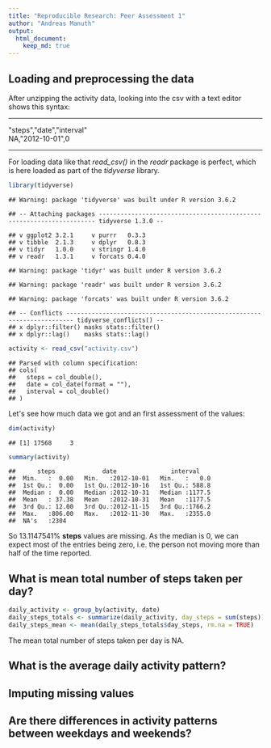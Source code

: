 ```yaml
---
title: "Reproducible Research: Peer Assessment 1"
author: "Andreas Manuth"
output: 
  html_document:
    keep_md: true
---
```



## Loading and preprocessing the data
After unzipping the activity data, looking into the csv with a text editor shows this syntax:  
***
"steps","date","interval"  
NA,"2012-10-01",0  
***
For loading data like that *read_csv()* in the *readr* package is perfect, which is here loaded as part of the *tidyverse* library.

```r
library(tidyverse)
```

```
## Warning: package 'tidyverse' was built under R version 3.6.2
```

```
## -- Attaching packages --------------------------------------------------------------------- tidyverse 1.3.0 --
```

```
## v ggplot2 3.2.1     v purrr   0.3.3
## v tibble  2.1.3     v dplyr   0.8.3
## v tidyr   1.0.0     v stringr 1.4.0
## v readr   1.3.1     v forcats 0.4.0
```

```
## Warning: package 'tidyr' was built under R version 3.6.2
```

```
## Warning: package 'readr' was built under R version 3.6.2
```

```
## Warning: package 'forcats' was built under R version 3.6.2
```

```
## -- Conflicts ------------------------------------------------------------------------ tidyverse_conflicts() --
## x dplyr::filter() masks stats::filter()
## x dplyr::lag()    masks stats::lag()
```

```r
activity <- read_csv("activity.csv")
```

```
## Parsed with column specification:
## cols(
##   steps = col_double(),
##   date = col_date(format = ""),
##   interval = col_double()
## )
```
Let's see how much data we got and an first assessment of the values:

```r
dim(activity)
```

```
## [1] 17568     3
```

```r
summary(activity)
```

```
##      steps             date               interval     
##  Min.   :  0.00   Min.   :2012-10-01   Min.   :   0.0  
##  1st Qu.:  0.00   1st Qu.:2012-10-16   1st Qu.: 588.8  
##  Median :  0.00   Median :2012-10-31   Median :1177.5  
##  Mean   : 37.38   Mean   :2012-10-31   Mean   :1177.5  
##  3rd Qu.: 12.00   3rd Qu.:2012-11-15   3rd Qu.:1766.2  
##  Max.   :806.00   Max.   :2012-11-30   Max.   :2355.0  
##  NA's   :2304
```

So 13.1147541% **steps** values are missing. As the median is 0, we can expect most of the entries being zero, i.e. the person not moving more than half of the time reported.


## What is mean total number of steps taken per day?


```r
daily_activity <- group_by(activity, date)
daily_steps_totals <- summarize(daily_activity, day_steps = sum(steps))
daily_steps_mean <- mean(daily_steps_totals$day_steps, rm.na = TRUE)
```
The mean total number of steps taken per day is NA.


## What is the average daily activity pattern?



## Imputing missing values



## Are there differences in activity patterns between weekdays and weekends?

